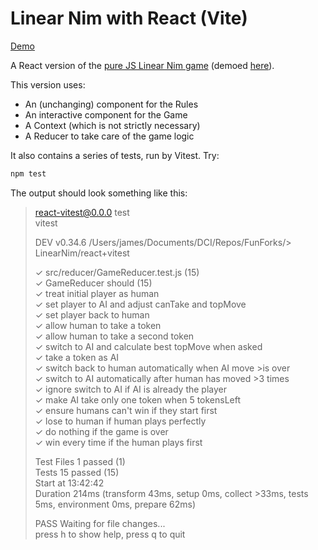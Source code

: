 # Linear Nim with React (Vite) #

[Demo](https://funforks.github.io/linear-nim-vitest/)

A React version of the [pure JS Linear Nim game](https://github.com/FunForks/linear-nim) (demoed [here](https://funforks.github.io/linear-nim/)).

This version uses:
* An (unchanging) component for the Rules
* An interactive component for the Game
* A Context (which is not strictly necessary)
* A Reducer to take care of the game logic

It also contains a series of tests, run by Vitest.
Try:
```bash
npm test
```

The output should look something like this:

> react-vitest@0.0.0 test  
> vitest  
>
> DEV  v0.34.6 /Users/james/Documents/DCI/Repos/FunForks/> LinearNim/react+vitest  
>
> ✓ src/reducer/GameReducer.test.js (15)  
>   ✓ GameReducer should (15)  
>     ✓ treat initial player as human  
>     ✓ set player to  AI and adjust canTake and topMove  
>     ✓ set player back to human  
>     ✓ allow human to take a token  
>     ✓ allow human to take a second token  
>     ✓ switch to AI and calculate best topMove when asked  
>     ✓ take a token as AI  
>     ✓ switch back to human automatically when AI move >is over  
>     ✓ switch to AI automatically after human has moved >3 times  
>     ✓ ignore switch to AI if AI is already the player  
>     ✓ make AI take only one token when 5 tokensLeft  
>     ✓ ensure humans can't win if they start first  
>     ✓ lose to human if human plays perfectly  
>     ✓ do nothing if the game is over  
>     ✓ win every time if the human plays first  
>
> Test Files  1 passed (1)  
>      Tests  15 passed (15)  
>   Start at  13:42:42  
>   Duration  214ms (transform 43ms, setup 0ms, collect >33ms, tests 5ms, environment 0ms, prepare 62ms)
>
>
> PASS  Waiting for file changes...  
>       press h to show help, press q to quit